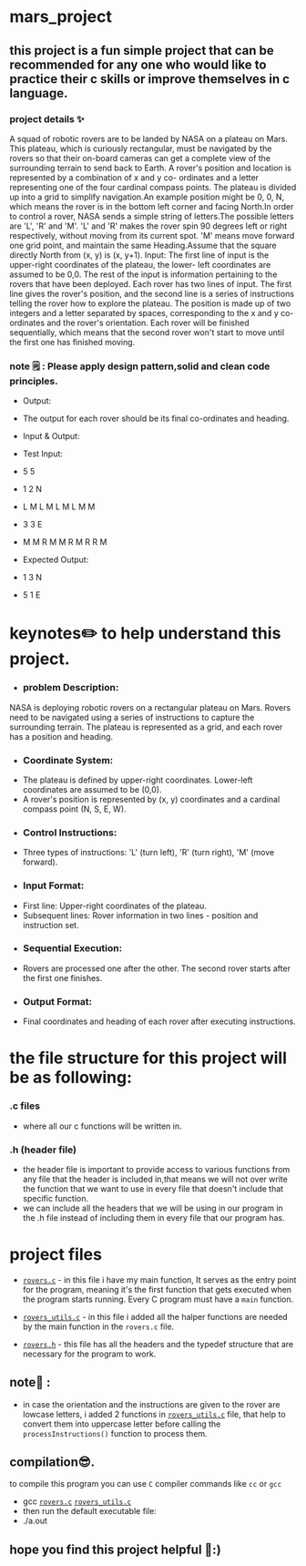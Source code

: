 # mars_project

## this project is a fun simple project that can be recommended for any one who would like to practice their c skills or improve themselves in c language.
### project details ✨

A squad of robotic rovers are to be landed by NASA on a plateau on Mars. This plateau, which is curiously rectangular, must be navigated by the rovers so that their on-board cameras can get a complete view of the surrounding terrain to send back to Earth. A rover's position and location is represented by a combination of x and y co- ordinates and a letter representing one of the four cardinal compass points. The plateau is divided up into a grid to simplify navigation.An example position might be 0, 0, N, which means the rover is in the bottom left corner and facing North.In order to control a rover, NASA sends a simple string of letters.The possible letters are 'L', 'R' and 'M'.
'L' and 'R' makes the rover spin 90 degrees left or right respectively, without moving from its current spot.
'M' means move forward one grid point, and maintain the same Heading.Assume that the square directly North from (x, y) is (x, y+1).
Input:
The first line of input is the upper-right coordinates of the plateau, the lower- left coordinates are assumed to be 0,0. The rest of the input is information pertaining to the rovers that have been deployed. Each rover has two lines of input. The first line gives the rover's position, and the second line is a series of instructions telling the rover how to explore the plateau. The position is made up of two integers and a letter separated by spaces, corresponding to the x and y co-ordinates and the rover's orientation. Each rover will be finished sequentially, which means that the second rover won't start to move until the first one has finished moving.
### note 🗒️ : Please apply design pattern,solid and clean code principles.
- Output:
- The output for each rover should be its final co-ordinates and heading.
- Input & Output:
- Test Input:
- 5 5
- 1 2 N
- L M L M L M L M M
- 3 3 E
- M M R M M R M R R M

- Expected Output:
- 1 3 N
- 5 1 E
# keynotes✏️ to help understand this project.
- ### problem Description:
NASA is deploying robotic rovers on a rectangular plateau on Mars.
Rovers need to be navigated using a series of instructions to capture the surrounding terrain.
The plateau is represented as a grid, and each rover has a position and heading.
- ### Coordinate System:
- The plateau is defined by upper-right coordinates. Lower-left coordinates are assumed to be (0,0).
- A rover's position is represented by (x, y) coordinates and a cardinal compass point (N, S, E, W).
- ### Control Instructions:
- Three types of instructions: 'L' (turn left), 'R' (turn right), 'M' (move forward).
- ### Input Format:
- First line: Upper-right coordinates of the plateau.
- Subsequent lines: Rover information in two lines - position and instruction set.
- ### Sequential Execution:
- Rovers are processed one after the other. The second rover starts after the first one finishes.
- ### Output Format:
- Final coordinates and heading of each rover after executing instructions.
# the file structure for this project will be as following:
### .c files 
- where all our c functions will be written in.
### .h (header file)
- the header file is important to provide access to various functions from any file that the header is included in,that means we will not over write the function that we want to use in every file that doesn't include that specific function.
- we can include all the headers that we will be using in our program in the .h file instead of including them in every file that our program has.

# project files

- [`rovers.c`](rovers.c) - in this file i have my main function, It serves as the entry point for the program, meaning it's the first function that gets executed when the program starts running. Every C program must have a `main` function.

- [`rovers_utils.c`](rovers_utils.c) - in this file i added all the halper functions are needed by the main function in the `rovers.c` file.
- [`rovers.h`](rovers.h) - this file has all the headers and the typedef structure that are necessary for the program to work.

## note📝 :
- in case the orientation and the instructions are given to the rover are lowcase letters, i added 2 functions in [`rovers_utils.c`](rovers_utils.c) file, that help to convert them into uppercase letter before calling the `processInstructions()` function to process them.

## compilation😎.
to compile this program you can use `C` compiler commands like `cc` or `gcc`
- gcc [`rovers.c`](rovers.c) [`rovers_utils.c`](rovers_utils.c)
- then run the default executable file:
- ./a.out

## hope you find this project helpful 🙂:)

